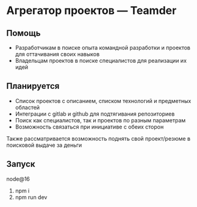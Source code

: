 # Агрегатор проектов — Teamder

## Помощь

- Разработчикам в поиске опыта командной разработки и проектов для оттачивания своих навыков
- Владельцам проектов в поиске специалистов для реализации их идей

## Планируется

- Cписок проектов с описанием, списком технологий и предметных областей
- Интеграции с gitlab и github для подтягивания репозиториев
- Поиск как специалистов, так и проектов по разным параметрам
- Возможность связаться при инициативе с обеих сторон

Также рассматривается возможность поднять свой проект/резюме в поисковой выдаче за деньги

## Запуск

node@16

1. npm i
2. npm run dev
